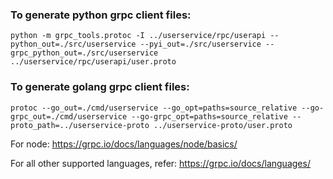 ### To generate python grpc client files:
`python -m grpc_tools.protoc -I ../userservice/rpc/userapi --python_out=./src/userservice --pyi_out=./src/userservice --grpc_python_out=./src/userservice ../userservice/rpc/userapi/user.proto`
### To generate golang grpc client files:
`protoc --go_out=./cmd/userservice --go_opt=paths=source_relative --go-grpc_out=./cmd/userservice --go-grpc_opt=paths=source_relative --proto_path=../userservice-proto ../userservice-proto/user.proto`

For node: https://grpc.io/docs/languages/node/basics/

For all other supported languages, refer: https://grpc.io/docs/languages/
